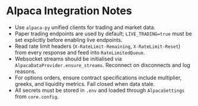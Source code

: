 # Alpaca Integration Notes

- Use `alpaca-py` unified clients for trading and market data.
- Paper trading endpoints are used by default; `LIVE_TRADING=true` must be set explicitly before enabling live endpoints.
- Read rate limit headers (`X-RateLimit-Remaining`, `X-RateLimit-Reset`) from every response and feed into `RateLimitedQueue`.
- Websocket streams should be initialised via `AlpacaDataProvider.ensure_streams`. Reconnect on disconnects and log reasons.
- For options orders, ensure contract specifications include multiplier, greeks, and liquidity metrics. Fail closed when data stale.
- All secrets must be stored in `.env` and loaded through `AlpacaSettings` from `core.config`.
